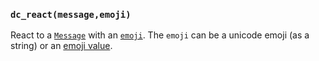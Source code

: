 ### `dc_react(message,emoji)`

React to a [`Message`](../values/message) with an [`emoji`](../values/emoji).
The `emoji` can be a unicode emoji (as a string) or an
[emoji value](../values/emoji).